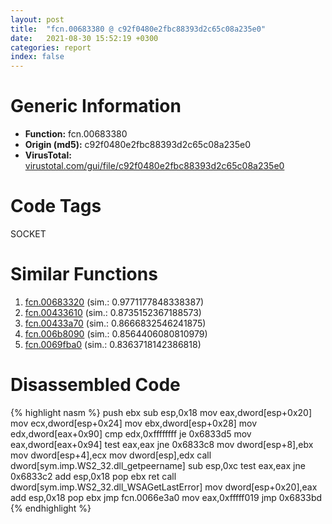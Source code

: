 ```yaml
---
layout: post
title:  "fcn.00683380 @ c92f0480e2fbc88393d2c65c08a235e0"
date:   2021-08-30 15:52:19 +0300
categories: report
index: false
---
```


# Generic Information
- **Function:** fcn.00683380
- **Origin (md5):** c92f0480e2fbc88393d2c65c08a235e0
- **VirusTotal:** [virustotal.com/gui/file/c92f0480e2fbc88393d2c65c08a235e0][virustotal_ref]

# Code Tags
<span class="tag" id="SOCKET">SOCKET</span>


# Similar Functions

1. [fcn.00683320][similar_1_ref] (sim.: 0.9771177848338387)
2. [fcn.00433610][similar_2_ref] (sim.: 0.8735152367188573)
3. [fcn.00433a70][similar_3_ref] (sim.: 0.8666832546241875)
4. [fcn.006b8090][similar_4_ref] (sim.: 0.8564406080810979)
5. [fcn.0069fba0][similar_5_ref] (sim.: 0.8363718142386818)


# Disassembled Code

{% highlight nasm %}
push ebx
sub esp,0x18
mov eax,dword[esp+0x20]
mov ecx,dword[esp+0x24]
mov ebx,dword[esp+0x28]
mov edx,dword[eax+0x90]
cmp edx,0xffffffff
je 0x6833d5
mov eax,dword[eax+0x94]
test eax,eax
jne 0x6833c8
mov dword[esp+8],ebx
mov dword[esp+4],ecx
mov dword[esp],edx
call dword[sym.imp.WS2_32.dll_getpeername]
sub esp,0xc
test eax,eax
jne 0x6833c2
add esp,0x18
pop ebx
ret
call dword[sym.imp.WS2_32.dll_WSAGetLastError]
mov dword[esp+0x20],eax
add esp,0x18
pop ebx
jmp fcn.0066e3a0
mov eax,0xfffff019
jmp 0x6833bd
{% endhighlight %}


[similar_1_ref]: /report/fcn.00683320@c92f0480e2fbc88393d2c65c08a235e0
[similar_2_ref]: /report/fcn.00433610@c92f0480e2fbc88393d2c65c08a235e0
[similar_3_ref]: /report/fcn.00433a70@c92f0480e2fbc88393d2c65c08a235e0
[similar_4_ref]: /report/fcn.006b8090@c92f0480e2fbc88393d2c65c08a235e0
[similar_5_ref]: /report/fcn.0069fba0@c92f0480e2fbc88393d2c65c08a235e0
[virustotal_ref]: https://www.virustotal.com/gui/file/c92f0480e2fbc88393d2c65c08a235e0